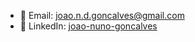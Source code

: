 - 📧 Email: [joao.n.d.goncalves@gmail.com](mailto:joao.n.d.goncalves@gmail.com)
- 💼 LinkedIn: [joao-nuno-goncalves](https://www.linkedin.com/in/joao-nuno-goncalves)

